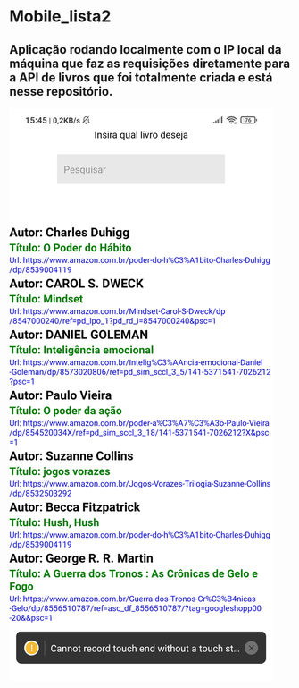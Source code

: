 # Mobile_lista2

## Aplicação rodando localmente com o IP local da máquina que faz as requisições diretamente para a API de livros que foi totalmente criada e está nesse repositório.

![alt text](https://github.com/lailsonsouza/Mobile_lista2/blob/master/tela_mobile.jpg)

